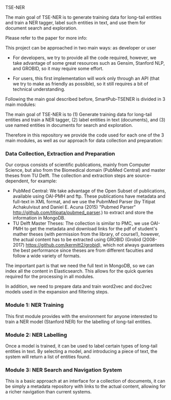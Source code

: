 TSE-NER

The main goal of TSE-NER is to generate training data for long-tail entities and train a NER tagger, 
label such entities in text, and use them for document search and exploration.

Please refer to the paper for more info: 

This project can be approached in two main ways: as developer or user

* For developers, we try to provide all the code required, however, we take advantage of some great 
resources such as Gensim, Stanford NLP, and GROBID, so it may require some effort.

* For users, this first implementation will work only through an API (that we try to make as friendly 
as possible), so it still requires a bit of technical understanding.

Following the main goal described before, SmartPub-TSENER is divided in 3 main modules: 

The main goal of TSE-NER is to (1) Generate training data for long-tail entities and train a NER tagger, 
(2) label entities in text (documents), and (3) use named entities in documents for search and exploration.

Therefore in this repository we provide the code used for each one of the 3 main modules, 
as well as our approach for data collection and preparation:

### Data Collection, Extraction and Preparation
Our corpus consists of scientific publications, mainly from Computer Science, but also from the Biomedical
domain (PubMed Central) and master theses from TU Delft. 
The collection and extraction steps are source-dependent, for example:
* PubMed Central: We take advantage of the Open Subset of publications, available using OAI-PMH and ftp. 
These publications have metadata and full-text in XML format, and we use the PubmMed Parser 
(by Titipat Achakulvisut and Daniel E. Acuna (2015) "Pubmed Parser" http://github.com/titipata/pubmed_parser.)
to extract and store the information in MongoDB.
* TU Delft Master Theses: The collection is similar to PMC, we use OAI-PMH to get the metadata and download 
 links for the pdf of student's mather theses (with permission from the library, of course!), however, the
 actual content has to be extracted using GROBID (Grobid (2008-2017) https://github.com/kermitt2/grobid),
 which not always guarantees the best performance since theses are from different faculties and follow 
 a wide variety of formats.

The important part is that we need the full text in MongoDB, so we can index all the content in Elasticsearch.
This allows for the quick queries required for the processing in all modules.

In addition, we need to prepare data and train word2vec and doc2vec models used in the expansion and 
filtering steps.

### Module 1: NER Training
This first module provides with the environment for anyone interested to train a NER model (Stanford NER) 
for the labelling of long-tail entities.

### Module 2: NER Labelling
Once a model is trained, it can be used to label certain types of long-tail entities in text.
By selecting a model, and introducing a piece of text, the system will return a list of entities found.

### Module 3: NER Search and Navigation System
This is a basic approach at an interface for a collection of documents, it can be simply a metadata repository
with links to the actual content, allowing for a richer navigation than current systems.
